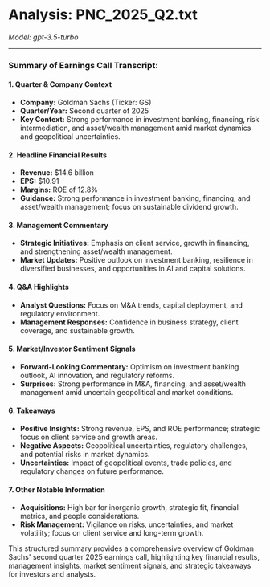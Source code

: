 # Analysis: PNC_2025_Q2.txt

*Model: gpt-3.5-turbo*

---

### Summary of Earnings Call Transcript:

#### 1. **Quarter & Company Context**
- **Company:** Goldman Sachs (Ticker: GS)
- **Quarter/Year:** Second quarter of 2025
- **Key Context:** Strong performance in investment banking, financing, risk intermediation, and asset/wealth management amid market dynamics and geopolitical uncertainties.

#### 2. **Headline Financial Results**
- **Revenue:** $14.6 billion
- **EPS:** $10.91
- **Margins:** ROE of 12.8%
- **Guidance:** Strong performance in investment banking, financing, and asset/wealth management; focus on sustainable dividend growth.

#### 3. **Management Commentary**
- **Strategic Initiatives:** Emphasis on client service, growth in financing, and strengthening asset/wealth management.
- **Market Updates:** Positive outlook on investment banking, resilience in diversified businesses, and opportunities in AI and capital solutions.

#### 4. **Q&A Highlights**
- **Analyst Questions:** Focus on M&A trends, capital deployment, and regulatory environment.
- **Management Responses:** Confidence in business strategy, client coverage, and sustainable growth.

#### 5. **Market/Investor Sentiment Signals**
- **Forward-Looking Commentary:** Optimism on investment banking outlook, AI innovation, and regulatory reforms.
- **Surprises:** Strong performance in M&A, financing, and asset/wealth management amid uncertain geopolitical and market conditions.

#### 6. **Takeaways**
- **Positive Insights:** Strong revenue, EPS, and ROE performance; strategic focus on client service and growth areas.
- **Negative Aspects:** Geopolitical uncertainties, regulatory challenges, and potential risks in market dynamics.
- **Uncertainties:** Impact of geopolitical events, trade policies, and regulatory changes on future performance.

#### 7. **Other Notable Information**
- **Acquisitions:** High bar for inorganic growth, strategic fit, financial metrics, and people considerations.
- **Risk Management:** Vigilance on risks, uncertainties, and market volatility; focus on client service and long-term growth.

This structured summary provides a comprehensive overview of Goldman Sachs' second quarter 2025 earnings call, highlighting key financial results, management insights, market sentiment signals, and strategic takeaways for investors and analysts.